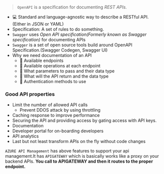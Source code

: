 >  `OpenAPI` is a  specification  for documenting _REST APIs._ 
- 💻  Standard and language-agnostic way to describe a RESTful API.(Either in JSON or YAML)
-  Specification: A set of rules to do something.
- `Swagger` uses _Open API specification(Formerly known as Swagger specification)_ for documenting APIs
- `Swagger` is a set of open source tools build around OpenAPI Specification.(Swagger Codegen, Swagger UI)
- Why we need documentation of an API
	- 🥇 Available endpoints
	- 🥇 Available operations at each endpoint
	- 🥇 What parameters to pass and their data type
	- 🥇 What will the API return and the data type
	- 🥇 Authentication methods to use 


### Good API properties

- Limit the number of allowed API calls
   - Prevent DDOS attack by using throttling
- Caching response to improve performance
- Securing the API and providing access by gating access with API keys.
- Documentation
- Developer portal for on-boarding developers
- API analytics
- Last but not least transform APIs on the fly without code changes

`AZURE API Management` has above features to support your api management.It has `APIGATEWAY` which is basically works like a proxy on your backend APIs. 
**You call to APIGATEWAY and then it routes to the proper endpoint.**
